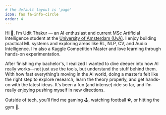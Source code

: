 ```yaml
---
# the default layout is 'page'
icon: fas fa-info-circle
order: 4
---
```


Hi 👋, I’m Udit Thakur — an AI enthusiast and current MSc Artificial Intelligence student at the [University of Amsterdam (UvA)](https://www.uva.nl/en). I enjoy building practical ML systems and exploring areas like RL, NLP, CV, and Audio Intelligence. I’m also a Kaggle Competition Master and love learning through hands-on experimentation. 

After finishing my bachelor's, I realized I wanted to dive deeper into how AI really works—not just use the tools, but understand the stuff behind them. With how fast everything’s moving in the AI world, doing a master’s felt like the right step to explore research, learn the theory properly, and get hands-on with the latest ideas. It's been a fun (and intense) ride so far, and I’m really enjoying pushing myself in new directions.

Outside of tech, you’ll find me gaming 🕹️, watching football ⚽️, or hitting the gym 💪.